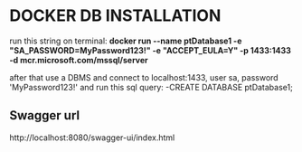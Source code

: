 # DOCKER DB INSTALLATION
run this string on terminal:
**docker run --name ptDatabase1 -e "SA_PASSWORD=MyPassword123!" -e "ACCEPT_EULA=Y" -p 1433:1433 -d mcr.microsoft.com/mssql/server**

after that use a DBMS and connect to localhost:1433, user sa, password 'MyPassword123!' and run this sql query:
-CREATE DATABASE ptDatabase1;

## Swagger url
http://localhost:8080/swagger-ui/index.html